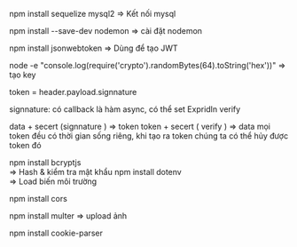 npm install sequelize mysql2
=> Kết nối mysql

npm install --save-dev nodemon
=> cài đặt nodemon


npm install jsonwebtoken 
=> Dùng để tạo JWT

node -e "console.log(require('crypto').randomBytes(64).toString('hex'))"
=> tạo key

token = header.payload.signnature

signnature: có callback là hàm async, có thể set ExpridIn verify

data + secert (signnature ) => token
token + secert ( verify ) => data
mọi token đều có thời gian sống riêng, khi tạo ra token chúng ta có thể hủy được token đó


npm install bcryptjs  
=> Hash & kiểm tra mật khẩu
npm install dotenv  
=> Load biến môi trường

npm install cors

npm install multer
=> upload ảnh

npm install cookie-parser

